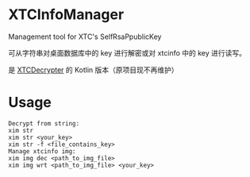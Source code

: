 # XTCInfoManager

Management tool for XTC's SelfRsaPpublicKey

可从字符串对桌面数据库中的 key 进行解密或对 xtcinfo 中的 key 进行读写。

是 [XTCDecrypter](https://github.com/huanli233/XTCDecrypter) 的 Kotlin 版本（原项目现不再维护）

# Usage
````
Decrypt from string:
xim str
xim str <your_key>
xim str -f <file_contains_key>
Manage xtcinfo img:
xim img dec <path_to_img_file>
xim img wrt <path_to_img_file> <your_key>
````